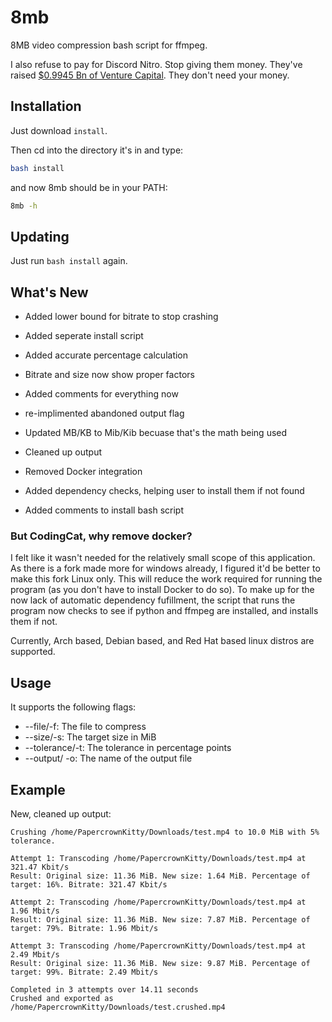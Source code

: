 # 8mb
8MB video compression bash script for ffmpeg. 

I also refuse to pay for Discord Nitro. Stop giving them money. They've raised [$0.9945 Bn of Venture Capital](https://www.crunchbase.com/organization/discord/company_financials). They don't need your money.

## Installation
Just download ``install``.

Then cd into the directory it's in and type:
```bash
bash install
```
and now 8mb should be in your PATH:
```bash
8mb -h
```

## Updating
Just run ``bash install`` again.

## What's New
* Added lower bound for bitrate to stop crashing
* Added seperate install script
* Added accurate percentage calculation
* Bitrate and size now show proper factors
* Added comments for everything now
* re-implimented abandoned output flag
* Updated MB/KB to Mib/Kib becuase that's the math being used
* Cleaned up output

* Removed Docker integration
* Added dependency checks, helping user to install them if not found
* Added comments to install bash script

### But CodingCat, why remove docker?
I felt like it wasn't needed for the relatively small scope of this application. As there is a fork made more for windows already, I figured it'd be better to make this fork Linux only.
This will reduce the work required for running the program (as you don't have to install Docker to do so). To make up for the now lack of automatic dependency fufillment, the script that runs the program now checks to see if python and ffmpeg are installed, and installs them if not.

Currently, Arch based, Debian based, and Red Hat based linux distros are supported.

## Usage
It supports the following flags:
 * --file/-f: The file to compress
 * --size/-s: The target size in MiB
 * --tolerance/-t: The tolerance in percentage points
 * --output/ -o: The name of the output file

## Example
New, cleaned up output:
```
Crushing /home/PapercrownKitty/Downloads/test.mp4 to 10.0 MiB with 5% tolerance.

Attempt 1: Transcoding /home/PapercrownKitty/Downloads/test.mp4 at 321.47 Kbit/s
Result: Original size: 11.36 MiB. New size: 1.64 MiB. Percentage of target: 16%. Bitrate: 321.47 Kbit/s

Attempt 2: Transcoding /home/PapercrownKitty/Downloads/test.mp4 at 1.96 Mbit/s
Result: Original size: 11.36 MiB. New size: 7.87 MiB. Percentage of target: 79%. Bitrate: 1.96 Mbit/s

Attempt 3: Transcoding /home/PapercrownKitty/Downloads/test.mp4 at 2.49 Mbit/s
Result: Original size: 11.36 MiB. New size: 9.87 MiB. Percentage of target: 99%. Bitrate: 2.49 Mbit/s

Completed in 3 attempts over 14.11 seconds
Crushed and exported as /home/PapercrownKitty/Downloads/test.crushed.mp4
```